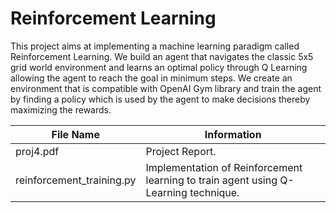 # Reinforcement Learning
This project aims at implementing a machine learning paradigm called Reinforcement Learning. We build an agent that navigates the classic 5x5 grid world environment and learns an optimal policy through Q Learning allowing the agent to reach the goal in minimum steps. We create an environment that is compatible with OpenAI Gym library and train the agent by finding a policy which is used by the agent to make decisions thereby maximizing the rewards.</br>

File Name                 | Information
--------------------------|--------------
proj4.pdf                 |Project Report.
reinforcement_training.py |Implementation of Reinforcement learning to train agent using Q-Learning technique.<br/>
